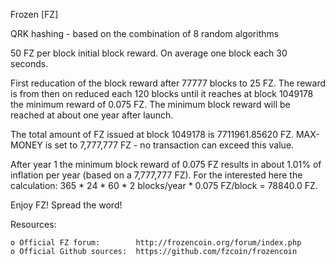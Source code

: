Frozen [FZ]

QRK hashing - based on the combination of 8 random algorithms

50 FZ per block initial block reward. On average one block each 30 seconds.

First reducation of the block reward after 77777 blocks to 25 FZ. The reward
is from then on reduced each 120 blocks until it reaches at block 1049178 the 
minimum reward of 0.075 FZ. The minimum block reward will be reached at about
one year after launch. 

The total amount of FZ issued at block 1049178 is 7711961.85620 FZ. MAX-MONEY
is set to 7,777,777 FZ - no transaction can exceed this value.

After year 1 the minimum block reward of 0.075 FZ results in about 1.01% of
inflation per year (based on a 7,777,777 FZ). For the interested here the
calculation: 365 * 24 * 60 * 2 blocks/year * 0.075 FZ/block = 78840.0 FZ.

Enjoy FZ! Spread the word!


Resources:

    o Official FZ forum:        http://frozencoin.org/forum/index.php
    o Official Github sources:  https://github.com/fzcoin/frozencoin

